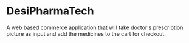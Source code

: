 # DesiPharmaTech
A web based commerce application that will take doctor's prescription picture as input and add the medicines to the cart for checkout.
